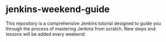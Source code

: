 # jenkins-weekend-guide
This repository is a comprehensive Jenkins tutorial designed to guide you through the process of mastering Jenkins from scratch. New steps and lessons will be added every weekend.
